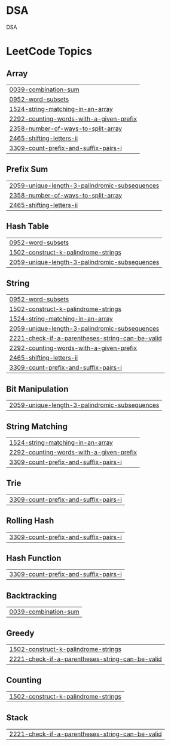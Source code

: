 # DSA
DSA

<!---LeetCode Topics Start-->
# LeetCode Topics
## Array
|  |
| ------- |
| [0039-combination-sum](https://github.com/vipinkaulwar13/DSA/tree/master/0039-combination-sum) |
| [0952-word-subsets](https://github.com/vipinkaulwar13/DSA/tree/master/0952-word-subsets) |
| [1524-string-matching-in-an-array](https://github.com/vipinkaulwar13/DSA/tree/master/1524-string-matching-in-an-array) |
| [2292-counting-words-with-a-given-prefix](https://github.com/vipinkaulwar13/DSA/tree/master/2292-counting-words-with-a-given-prefix) |
| [2358-number-of-ways-to-split-array](https://github.com/vipinkaulwar13/DSA/tree/master/2358-number-of-ways-to-split-array) |
| [2465-shifting-letters-ii](https://github.com/vipinkaulwar13/DSA/tree/master/2465-shifting-letters-ii) |
| [3309-count-prefix-and-suffix-pairs-i](https://github.com/vipinkaulwar13/DSA/tree/master/3309-count-prefix-and-suffix-pairs-i) |
## Prefix Sum
|  |
| ------- |
| [2059-unique-length-3-palindromic-subsequences](https://github.com/vipinkaulwar13/DSA/tree/master/2059-unique-length-3-palindromic-subsequences) |
| [2358-number-of-ways-to-split-array](https://github.com/vipinkaulwar13/DSA/tree/master/2358-number-of-ways-to-split-array) |
| [2465-shifting-letters-ii](https://github.com/vipinkaulwar13/DSA/tree/master/2465-shifting-letters-ii) |
## Hash Table
|  |
| ------- |
| [0952-word-subsets](https://github.com/vipinkaulwar13/DSA/tree/master/0952-word-subsets) |
| [1502-construct-k-palindrome-strings](https://github.com/vipinkaulwar13/DSA/tree/master/1502-construct-k-palindrome-strings) |
| [2059-unique-length-3-palindromic-subsequences](https://github.com/vipinkaulwar13/DSA/tree/master/2059-unique-length-3-palindromic-subsequences) |
## String
|  |
| ------- |
| [0952-word-subsets](https://github.com/vipinkaulwar13/DSA/tree/master/0952-word-subsets) |
| [1502-construct-k-palindrome-strings](https://github.com/vipinkaulwar13/DSA/tree/master/1502-construct-k-palindrome-strings) |
| [1524-string-matching-in-an-array](https://github.com/vipinkaulwar13/DSA/tree/master/1524-string-matching-in-an-array) |
| [2059-unique-length-3-palindromic-subsequences](https://github.com/vipinkaulwar13/DSA/tree/master/2059-unique-length-3-palindromic-subsequences) |
| [2221-check-if-a-parentheses-string-can-be-valid](https://github.com/vipinkaulwar13/DSA/tree/master/2221-check-if-a-parentheses-string-can-be-valid) |
| [2292-counting-words-with-a-given-prefix](https://github.com/vipinkaulwar13/DSA/tree/master/2292-counting-words-with-a-given-prefix) |
| [2465-shifting-letters-ii](https://github.com/vipinkaulwar13/DSA/tree/master/2465-shifting-letters-ii) |
| [3309-count-prefix-and-suffix-pairs-i](https://github.com/vipinkaulwar13/DSA/tree/master/3309-count-prefix-and-suffix-pairs-i) |
## Bit Manipulation
|  |
| ------- |
| [2059-unique-length-3-palindromic-subsequences](https://github.com/vipinkaulwar13/DSA/tree/master/2059-unique-length-3-palindromic-subsequences) |
## String Matching
|  |
| ------- |
| [1524-string-matching-in-an-array](https://github.com/vipinkaulwar13/DSA/tree/master/1524-string-matching-in-an-array) |
| [2292-counting-words-with-a-given-prefix](https://github.com/vipinkaulwar13/DSA/tree/master/2292-counting-words-with-a-given-prefix) |
| [3309-count-prefix-and-suffix-pairs-i](https://github.com/vipinkaulwar13/DSA/tree/master/3309-count-prefix-and-suffix-pairs-i) |
## Trie
|  |
| ------- |
| [3309-count-prefix-and-suffix-pairs-i](https://github.com/vipinkaulwar13/DSA/tree/master/3309-count-prefix-and-suffix-pairs-i) |
## Rolling Hash
|  |
| ------- |
| [3309-count-prefix-and-suffix-pairs-i](https://github.com/vipinkaulwar13/DSA/tree/master/3309-count-prefix-and-suffix-pairs-i) |
## Hash Function
|  |
| ------- |
| [3309-count-prefix-and-suffix-pairs-i](https://github.com/vipinkaulwar13/DSA/tree/master/3309-count-prefix-and-suffix-pairs-i) |
## Backtracking
|  |
| ------- |
| [0039-combination-sum](https://github.com/vipinkaulwar13/DSA/tree/master/0039-combination-sum) |
## Greedy
|  |
| ------- |
| [1502-construct-k-palindrome-strings](https://github.com/vipinkaulwar13/DSA/tree/master/1502-construct-k-palindrome-strings) |
| [2221-check-if-a-parentheses-string-can-be-valid](https://github.com/vipinkaulwar13/DSA/tree/master/2221-check-if-a-parentheses-string-can-be-valid) |
## Counting
|  |
| ------- |
| [1502-construct-k-palindrome-strings](https://github.com/vipinkaulwar13/DSA/tree/master/1502-construct-k-palindrome-strings) |
## Stack
|  |
| ------- |
| [2221-check-if-a-parentheses-string-can-be-valid](https://github.com/vipinkaulwar13/DSA/tree/master/2221-check-if-a-parentheses-string-can-be-valid) |
<!---LeetCode Topics End-->